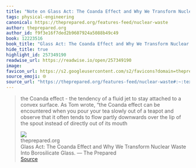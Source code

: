 ```yaml
---
title: "Note on Glass Act: The Coanda Effect and Why We Transform Nuclear Waste Into Borosilicate Glass. — The Prepared via theprepared.org"
tags: physical-engineering
canonical: https://theprepared.org/features-feed/nuclear-waste
author: theprepared.org
author_id: f9f3e16f7ded2b9607924a5088b49c49
book: 12223516
book_title: "Glass Act: The Coanda Effect and Why We Transform Nuclear Waste Into Borosilicate Glass. — The Prepared"
hide_title: true
highlight_id: 257349190
readwise_url: https://readwise.io/open/257349190
image: 
favicon_url: https://s2.googleusercontent.com/s2/favicons?domain=theprepared.org
source_emoji: 🌐
source_url: "https://theprepared.org/features-feed/nuclear-waste#:~:text=the%20Coanda%20effect,of%20its%20mouth"
---
```


> the Coanda effect - the tendency of a fluid jet to stay attached to a convex surface. As Tom wrote, “the Coanda effect can be encountered when you pour your tea slowly out of a teapot and observe that it often tends to flow partly downwards over the lip of the spout instead of directly out of its mouth
> <div class="quoteback-footer"><div class="quoteback-avatar"><img class="mini-favicon" src="https://s2.googleusercontent.com/s2/favicons?domain=theprepared.org"></div><div class="quoteback-metadata"><div class="metadata-inner"><span style="display:none">FROM:</span><div aria-label="theprepared.org" class="quoteback-author"> theprepared.org</div><div aria-label="Glass Act: The Coanda Effect and Why We Transform Nuclear Waste Into Borosilicate Glass. — The Prepared" class="quoteback-title"> Glass Act: The Coanda Effect and Why We Transform Nuclear Waste Into Borosilicate Glass. — The Prepared</div></div></div><div class="quoteback-backlink"><a target="_blank" aria-label="go to the full text of this quotation" rel="noopener" href="https://theprepared.org/features-feed/nuclear-waste#:~:text=the%20Coanda%20effect,of%20its%20mouth" class="quoteback-arrow"> Source</a></div></div>